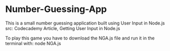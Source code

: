 # Number-Guessing-App
This is a small number guessing application built using User Input in Node.js
src: Codecademy Article, Getting User Input in Node.js

To play this game you have to download the NGA.js file and run it in the terminal with: node NGA.js
